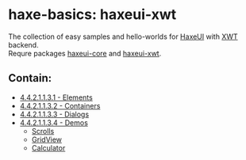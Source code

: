 haxe-basics: haxeui-xwt
=========================

The collection of easy samples and hello-worlds for [HaxeUI](https://github.com/haxeui/haxeui-core) with [XWT](https://github.com/mono/xwt) backend.<br/>
Requre packages [haxeui-core](https://github.com/haxeui/haxeui-core) and [haxeui-xwt](https://github.com/haxeui/haxeui-xwt).

## Contain:

* [4.4.2.1.1.3.1 - Elements](./4.4.2.1.1.3.1_Elements)
* [4.4.2.1.1.3.2 - Containers](./4.4.2.1.1.3.2_Containers)
* [4.4.2.1.1.3.3 - Dialogs](./4.4.2.1.1.3.2_Dialogs)
* [4.4.2.1.1.3.4 - Demos](./4.4.2.1.1.3.4_Demos)
  * [Scrolls](./4.4.2.1.1.3.4_Demos/Scrolls)
  * [GridView](./4.4.2.1.1.3.4_Demos/GridView)
  * [Calculator](./4.4.2.1.1.3.4_Demos/Calculator)
